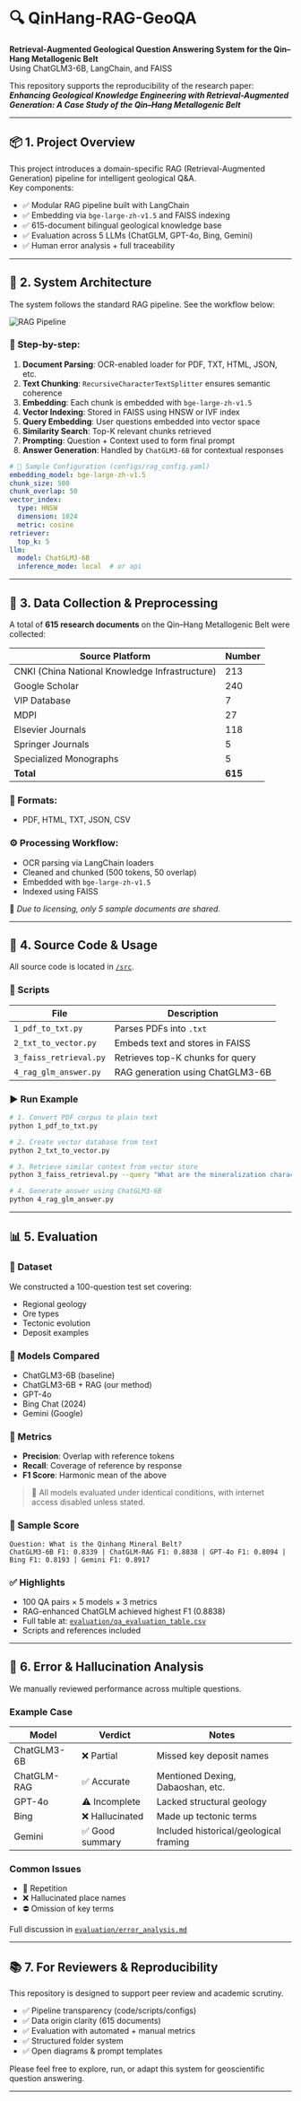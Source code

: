 # 🔍 QinHang-RAG-GeoQA

**Retrieval-Augmented Geological Question Answering System for the Qin–Hang Metallogenic Belt**  
Using ChatGLM3-6B, LangChain, and FAISS

This repository supports the reproducibility of the research paper:  
**_Enhancing Geological Knowledge Engineering with Retrieval-Augmented Generation: A Case Study of the Qin–Hang Metallogenic Belt_**

---

## 📦 1. Project Overview

This project introduces a domain-specific RAG (Retrieval-Augmented Generation) pipeline for intelligent geological Q&A.  
Key components:

- ✅ Modular RAG pipeline built with LangChain
- ✅ Embedding via `bge-large-zh-v1.5` and FAISS indexing
- ✅ 615-document bilingual geological knowledge base
- ✅ Evaluation across 5 LLMs (ChatGLM, GPT-4o, Bing, Gemini)
- ✅ Human error analysis + full traceability

---

## 🔄 2. System Architecture

The system follows the standard RAG pipeline. See the workflow below:

![RAG Pipeline](figures/rag_pipeline_diagram.png)

### 🔁 Step-by-step:

1. **Document Parsing**: OCR-enabled loader for PDF, TXT, HTML, JSON, etc.
2. **Text Chunking**: `RecursiveCharacterTextSplitter` ensures semantic coherence
3. **Embedding**: Each chunk is embedded with `bge-large-zh-v1.5`
4. **Vector Indexing**: Stored in FAISS using HNSW or IVF index
5. **Query Embedding**: User questions embedded into vector space
6. **Similarity Search**: Top-K relevant chunks retrieved
7. **Prompting**: Question + Context used to form final prompt
8. **Answer Generation**: Handled by `ChatGLM3-6B` for contextual responses

```yaml
# 🔧 Sample Configuration (configs/rag_config.yaml)
embedding_model: bge-large-zh-v1.5
chunk_size: 500
chunk_overlap: 50
vector_index:
  type: HNSW
  dimension: 1024
  metric: cosine
retriever:
  top_k: 5
llm:
  model: ChatGLM3-6B
  inference_mode: local  # or api
```

---

## 💾 3. Data Collection & Preprocessing

A total of **615 research documents** on the Qin–Hang Metallogenic Belt were collected:

| Source Platform                | Number |
|-------------------------------|--------|
| CNKI (China National Knowledge Infrastructure) | 213 |
| Google Scholar                | 240 |
| VIP Database                  | 7   |
| MDPI                          | 27  |
| Elsevier Journals             | 118 |
| Springer Journals             | 5   |
| Specialized Monographs        | 5   |
| **Total**                     | **615** |

### 📄 Formats:
- PDF, HTML, TXT, JSON, CSV

### ⚙️ Processing Workflow:
- OCR parsing via LangChain loaders
- Cleaned and chunked (500 tokens, 50 overlap)
- Embedded with `bge-large-zh-v1.5`
- Indexed using FAISS

📁 *Due to licensing, only 5 sample documents are shared.*

---

## 🧠 4. Source Code & Usage

All source code is located in [`/src`](./src/).

### 🧾 Scripts

| File | Description |
|------|-------------|
| `1_pdf_to_txt.py` | Parses PDFs into `.txt` |
| `2_txt_to_vector.py` | Embeds text and stores in FAISS |
| `3_faiss_retrieval.py` | Retrieves top-K chunks for query |
| `4_rag_glm_answer.py` | RAG generation using ChatGLM3-6B |

### ▶️ Run Example

```bash
# 1. Convert PDF corpus to plain text
python 1_pdf_to_txt.py

# 2. Create vector database from text
python 2_txt_to_vector.py

# 3. Retrieve similar context from vector store
python 3_faiss_retrieval.py --query "What are the mineralization characteristics of the Qin-Hang Belt?"

# 4. Generate answer using ChatGLM3-6B
python 4_rag_glm_answer.py
```

---

## 📊 5. Evaluation

### 🔬 Dataset

We constructed a 100-question test set covering:

- Regional geology
- Ore types
- Tectonic evolution
- Deposit examples

### 🤖 Models Compared

- ChatGLM3-6B (baseline)
- ChatGLM3-6B + RAG (our method)
- GPT-4o
- Bing Chat (2024)
- Gemini (Google)

### 🧪 Metrics

- **Precision**: Overlap with reference tokens  
- **Recall**: Coverage of reference by response  
- **F1 Score**: Harmonic mean of the above

> 📌 All models evaluated under identical conditions, with internet access disabled unless stated.

### 📌 Sample Score

```text
Question: What is the Qinhang Mineral Belt?
ChatGLM3-6B F1: 0.8339 | ChatGLM-RAG F1: 0.8838 | GPT-4o F1: 0.8094 | Bing F1: 0.8193 | Gemini F1: 0.8917
```

### ✅ Highlights

- 100 QA pairs × 5 models × 3 metrics
- RAG-enhanced ChatGLM achieved highest F1 (0.8838)
- Full table at: [`evaluation/qa_evaluation_table.csv`](evaluation/qa_evaluation_table.csv)
- Scripts and references included

---

## 🧐 6. Error & Hallucination Analysis

We manually reviewed performance across multiple questions.

### Example Case

| Model        | Verdict        | Notes |
|--------------|----------------|-------|
| ChatGLM3-6B  | ❌ Partial      | Missed key deposit names |
| ChatGLM-RAG  | ✅ Accurate     | Mentioned Dexing, Dabaoshan, etc. |
| GPT-4o       | ⚠️ Incomplete   | Lacked structural geology |
| Bing         | ❌ Hallucinated | Made up tectonic terms |
| Gemini       | ✅ Good summary | Included historical/geological framing |

### Common Issues

- 🔁 Repetition
- ❌ Hallucinated place names
- ⛔ Omission of key terms

Full discussion in [`evaluation/error_analysis.md`](evaluation/error_analysis.md)

---

## 📚 7. For Reviewers & Reproducibility

This repository is designed to support peer review and academic scrutiny.

- ✅ Pipeline transparency (code/scripts/configs)
- ✅ Data origin clarity (615 documents)
- ✅ Evaluation with automated + manual metrics
- ✅ Structured folder system
- ✅ Open diagrams & prompt templates

Please feel free to explore, run, or adapt this system for geoscientific question answering.

---
